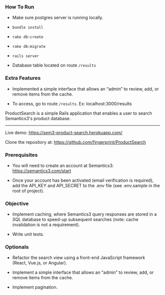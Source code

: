 ### How To Run

- Make sure postgres server is running locally.

- `bundle install`

- `rake db:create`

- `rake db:migrate`

- `rails server`

- Database table located on route `/results`


### Extra Features

- Implemented a simple interface that allows an “admin” to review, add, or remove items from the cache.

- To access, go to route `/results`. Ex: localhost:3000/results


ProductSearch is a simple Rails application that enables a user to search Semantics3's product database.

---

Live demo: https://sem3-product-search.herokuapp.com/

Clone the repository at: https://github.com/fingerprint/ProductSearch

### Prerequisites

- You will need to create an account at Semantics3: https://semantics3.com/start

- Once your account has been activated (email verification is required), add the API_KEY and API_SECRET to the .env file (see .env.sample in the root of project).

### Objective

- Implement caching, where Semantics3 query responses are stored in a *SQL* database to speed-up subsequent searches (note: cache invalidation is not a requirement).

- Write unit tests.

### Optionals

- Refactor the search view using a front-end JavaScript framework (React, Vue.js, or Angular).

- Implement a simple interface that allows an “admin” to review, add, or remove items from the cache.

- Implement pagination.
